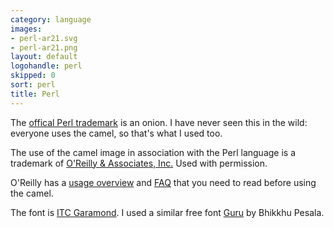 ```yaml
---
category: language
images:
- perl-ar21.svg
- perl-ar21.png
layout: default
logohandle: perl
skipped: 0
sort: perl
title: Perl
---
```


The [offical Perl trademark](http://www.perlfoundation.org/perl_trademark) is an onion.  I have never seen this in the wild: everyone uses the camel, so that's what I used too.

The use of the camel image in association with the Perl language is a trademark of [O'Reilly & Associates, Inc.](http://www.oreilly.com/) Used with permission.

O'Reilly has a [usage overview](http://onlamp.com/pub/a/oreilly/perl/usage/) and [FAQ](http://www.oreillynet.com/lpt/a/3157) that you need to read before using the camel.

The font is [ITC Garamond](http://www.myfonts.com/fonts/itc/garamond/lit/?refby=hackerlogos).  I used a similar free font [Guru](http://www.softerviews.org/Fonts.html) by Bhikkhu Pesala.